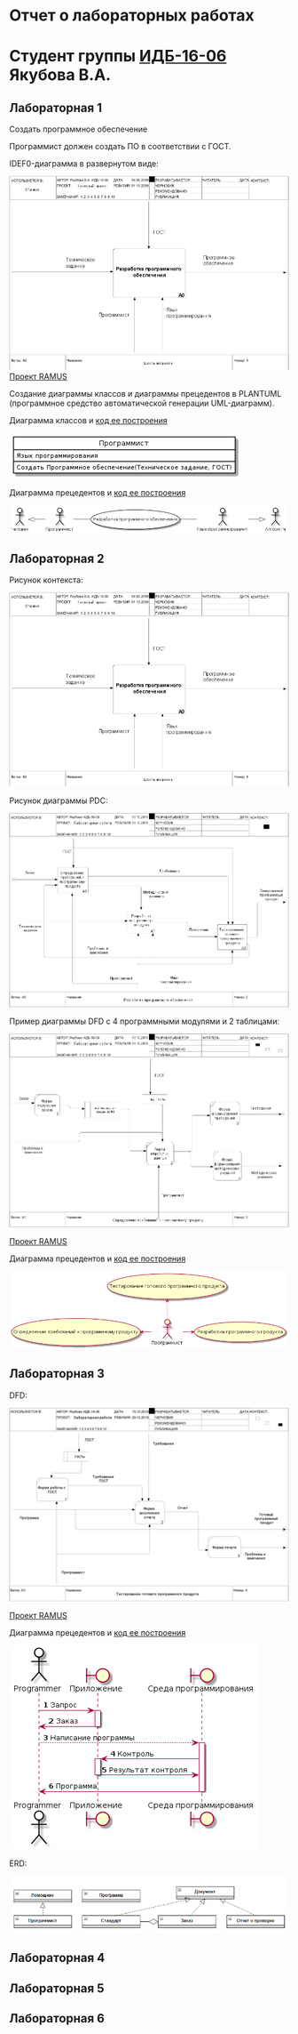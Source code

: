 # Отчет о лабораторных работах
# Студент группы [ИДБ-16-06](https://github.com/stankin/design-1/wiki/list-idb-16-06) Якубова В.А.

## Лабораторная 1

Создать программное обеспечение

Программист должен создать ПО в соответствии с ГОСТ.

IDEF0-диаграмма в развернутом виде:

![Image alt](https://github.com/Hoshi089/VeronikaYakubova.github.io/blob/master/Lab1.PNG)
[Проект RAMUS](https://github.com/Hoshi089/VeronikaYakubova.github.io/blob/master/Lab1.rsf)

Создание диаграммы классов и диаграммы прецедентов в PLANTUML (программное средство автоматической генерации UML-диаграмм).

Диаграмма классов и [код ее построения](https://github.com/Hoshi089/VeronikaYakubova.github.io/blob/master/Lab1.txt)

![Image alt](https://github.com/Hoshi089/VeronikaYakubova.github.io/blob/master/PLANTUML_DIA.png)

Диаграмма прецедентов и [код ее построения](https://github.com/Hoshi089/VeronikaYakubova.github.io/blob/master/Lab1_1.txt)

![Image alt](https://github.com/Hoshi089/VeronikaYakubova.github.io/blob/master/PLANTUML_DIA_1.png)

## Лабораторная 2

Рисунок контекста:

![Image alt](https://github.com/Hoshi089/VeronikaYakubova.github.io/blob/master/Lab1.PNG)

Рисунок диаграммы PDC:

![Image alt](https://github.com/Hoshi089/VeronikaYakubova.github.io/blob/master/modelPDC.png)

Пример диаграммы DFD с 4 программными модулями и 2 таблицами:

![Image alt](https://github.com/Hoshi089/VeronikaYakubova.github.io/blob/master/modelPDCDFD.png)

[Проект RAMUS](https://github.com/Hoshi089/VeronikaYakubova.github.io/blob/master/Lab2.rsf)


Диаграмма прецедентов и [код ее построения](https://github.com/Hoshi089/VeronikaYakubova.github.io/blob/master/Lab2.txt)

![Image alt](https://github.com/Hoshi089/VeronikaYakubova.github.io/blob/master/Diagramma2.png)

## Лабораторная 3

DFD:

![Image alt](https://github.com/Hoshi089/VeronikaYakubova.github.io/blob/master/model3.png)

[Проект RAMUS](https://github.com/Hoshi089/VeronikaYakubova.github.io/blob/master/Lab3.rsf)

Диаграмма прецедентов и [код ее построения](https://github.com/Hoshi089/VeronikaYakubova.github.io/blob/master/Lab3.txt)

![Image alt](https://github.com/Hoshi089/VeronikaYakubova.github.io/blob/master/PLANT3.png)

ERD:

![Image alt](https://github.com/Hoshi089/VeronikaYakubova.github.io/blob/master/ERD.PNG)

## Лабораторная 4
## Лабораторная 5
## Лабораторная 6
